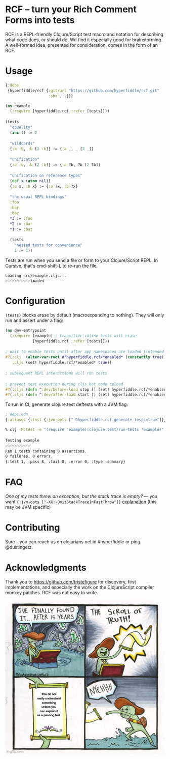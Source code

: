# RCF – turn your Rich Comment Forms into tests

RCF is a REPL-friendly Clojure/Script test macro and notation for describing what code does, or should do. We find it especially good for brainstorming. A well-formed idea, presented for consideration, comes in the form of an RCF.

# Usage

```Clojure
{:deps
 {hyperfiddle/rcf {:git/url "https://github.com/hyperfiddle/rcf.git"
                   :sha ...}}}
```

```clojure
(ns example
  (:require [hyperfiddle.rcf :refer [tests]]))

(tests
  "equality"
  (inc 1) := 2

  "wildcards"
  {:a :b, :b [2 :b]} := {:a _, _ [2 _]}

  "unification"
  {:a :b, :b [2 :b]} := {:a ?b, ?b [2 ?b]}

  "unification on reference types"
  (def x (atom nil))
  {:a x, :b x} := {:a ?x, :b ?x}

  "the usual REPL bindings"
  :foo
  :bar
  :baz
  *3 := :foo
  *2 := :bar
  *1 := :baz

  (tests
    "nested tests for convenience"
    1 := 1))
```

Tests are run when you send a file or form to your Clojure/Script REPL. In Cursive, that's cmd-shift-L to re-run the file.

```text
Loading src/example.cljc...
✅✅✅✅✅✅✅✅Loaded
```

# Configuration

`(tests)` blocks erase by default (macroexpanding to nothing). They will only run and assert under a flag:

```Clojure
(ns dev-entrypoint
  (:require [example] ; transitive inline tests will erase
            [hyperfiddle.rcf :refer [tests]]))

; wait to enable tests until after app namespaces are loaded (intended for subsequent REPL interactions) 
#?(:clj  (alter-var-root #'hyperfiddle.rcf/*enabled* (constantly true))
   :cljs (set! hyperfiddle.rcf/*enabled* true))

; subsequent REPL interactions will run tests

; prevent test execution during cljs hot code reload
#?(:cljs (defn ^:dev/before-load stop [] (set! hyperfiddle.rcf/*enabled* false)))
#?(:cljs (defn ^:dev/after-load start [] (set! hyperfiddle.rcf/*enabled* true)))
```

To run in CI, generate clojure.test deftests with a JVM flag:

```Clojure
; deps.edn
{:aliases {:test {:jvm-opts ["-Dhyperfiddle.rcf.generate-tests=true"]}}}
```
```bash
% clj -M:test -e "(require 'example)(clojure.test/run-tests 'example)"

Testing example
✅✅✅✅✅✅✅✅
Ran 1 tests containing 8 assertions.
0 failures, 0 errors.
{:test 1, :pass 8, :fail 0, :error 0, :type :summary}
```

# FAQ

*One of my tests threw an exception, but the stack trace is empty?* — you want `{:jvm-opts ["-XX:-OmitStackTraceInFastThrow"]}` [explanation](https://web.archive.org/web/20190416091616/http://yellerapp.com/posts/2015-05-11-clojure-no-stacktrace.html) (this may be JVM specific)

# Contributing

Sure – you can reach us on clojurians.net in #hyperfiddle or ping @dustingetz.

# Acknowledgments

Thank you to https://github.com/tristefigure for discovery, first implementations, and especially the work on the ClojureScript compiler monkey patches. RCF was not easy to write.

![Scroll Of Truth meme saying "you do not really understand something until you can explain it as a passing test".](./doc/meme.png)
